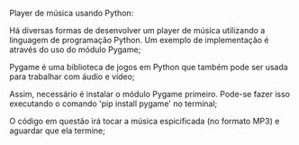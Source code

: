 Player de música usando Python:

Há diversas formas de desenvolver um player de música utilizando a linguagem de programação Python. Um exemplo de implementação é através do uso do módulo Pygame;

Pygame é uma biblioteca de jogos em Python que também pode ser usada para trabalhar com áudio e vídeo;

Assim, necessário é instalar o módulo Pygame primeiro. Pode-se fazer isso executando o comando 'pip install pygame' no terminal;

O código em questão irá tocar a música espicificada (no formato MP3) e aguardar que ela termine;
